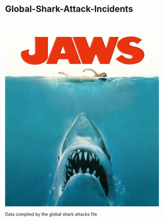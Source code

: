 # Global-Shark-Attack-Incidents

<p align="center">
  <img  src="https://github.com/Juliopdata/Global-Shark-Attack-Incidents/blob/master/SRC/JAWS-poster.jpg">
</p>

Data complied by the global shark attacks file
